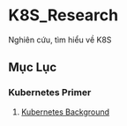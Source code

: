 # K8S_Research
Nghiên cứu, tìm hiểu về K8S

## Mục Lục

### Kubernetes Primer

1. [Kubernetes Background](./Note_Kubernetes_Book/1.1%20Kubernetes%20Background.md)
